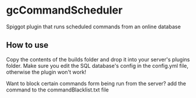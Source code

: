 # gcCommandScheduler
Spiggot plugin that runs scheduled commands from an online database

## How to use ##
Copy the contents of the builds folder and drop it into your server's plugins folder.
Make sure you edit the SQL database's config in the config.yml file, otherwise the plugin won't work!

Want to block certain commands form being run from the server? add the command to the commandBlacklist.txt file

